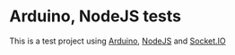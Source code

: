 # Arduino, NodeJS tests

This is a test project using [Arduino](http://arduino.cc/), [NodeJS](http://nodejs.org/) and [Socket.IO](http://socket.io/)
